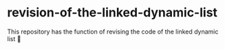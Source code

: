 # revision-of-the-linked-dynamic-list
This repository has the function of revising the code of the linked dynamic list :repeat:
